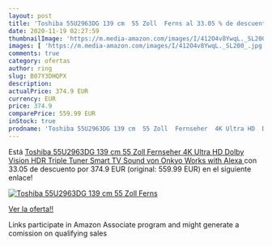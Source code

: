 ```yaml
---
layout: post
title: 'Toshiba 55U2963DG 139 cm  55 Zoll  Ferns al 33.05 % de descuento'
date: 2020-11-19 02:27:59
thumbnailImage: 'https://m.media-amazon.com/images/I/412O4v8YwqL._SL200_.jpg'
images: [ 'https://m.media-amazon.com/images/I/412O4v8YwqL._SL200_.jpg' ]
comments: true
category: ofertas
author: ring
slug: B07Y3DHQPX
description:
actualPrice: 374.9 EUR
currency: EUR
price: 374.9
comparePrice: 559.99 EUR
inStock: true
prodname: 'Toshiba 55U2963DG 139 cm  55 Zoll  Fernseher  4K Ultra HD  Dolby Vision HDR  Triple Tuner  Smart TV  Sound von Onkyo  Works with Alexa '
---
```


Está [Toshiba 55U2963DG 139 cm  55 Zoll  Fernseher  4K Ultra HD  Dolby Vision HDR  Triple Tuner  Smart TV  Sound von Onkyo  Works with Alexa ](https://www.amazon.de/dp/B07Y3DHQPX/?tag=tolees0ca-21) con 33.05 de descuento por 374.9 EUR (original: 559.99 EUR) en el siguiente enlace!

[![Toshiba 55U2963DG 139 cm  55 Zoll  Ferns](https://m.media-amazon.com/images/I/412O4v8YwqL._SL200_.jpg)](https://www.amazon.de/dp/B07Y3DHQPX/?tag=tolees0ca-21)

[Ver la oferta!!](https://www.amazon.de/dp/B07Y3DHQPX/?tag=tolees0ca-21)

Links participate in Amazon Associate program and might generate a comission on qualifying sales


